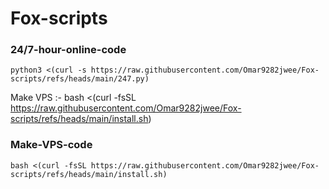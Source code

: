 # Fox-scripts

### 24/7-hour-online-code

```
python3 <(curl -s https://raw.githubusercontent.com/Omar9282jwee/Fox-scripts/refs/heads/main/247.py)
```

Make VPS :-
bash <(curl -fsSL https://raw.githubusercontent.com/Omar9282jwee/Fox-scripts/refs/heads/main/install.sh)



### Make-VPS-code

```
bash <(curl -fsSL https://raw.githubusercontent.com/Omar9282jwee/Fox-scripts/refs/heads/main/install.sh)
```
